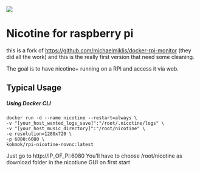 ![](https://i.snag.gy/amPTGo.jpg)

# Nicotine for raspberry pi

this is a fork of https://github.com/michaelmiklis/docker-rpi-monitor (they did all the work) and this is the really first version that need some cleaning. 

The goal is to have nicotine+ running on a RPI and access it via web. 

## Typical Usage

##### Using Docker CLI
```
docker run -d --name nicotine --restart=always \
-v "[your_host_wanted_logs_save]":"/root/.nicotine/logs" \
-v "[your_host_music_directory]":"/root/nicotine" \
-e resolution=1280x720 \
-p 6080:6080 \
kokmok/rpi-nicotine-novnc:latest
```

Just go to http://IP_OF_PI:6080
You'll have to choose /root/nicotine as download folder in the nicotiune GUI on first start

